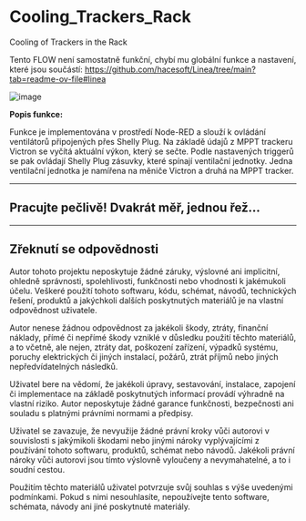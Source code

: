 # Cooling_Trackers_Rack
Cooling of Trackers in the Rack

Tento FLOW není samostatně funkční, chybí mu globální funkce a nastavení, které jsou součástí: https://github.com/hacesoft/Linea/tree/main?tab=readme-ov-file#linea

![image](https://github.com/user-attachments/assets/0e920405-32e4-4dee-8a06-68bc3f3edf43)

**Popis funkce:**

Funkce je implementována v prostředí Node-RED a slouží k ovládání ventilátorů připojených přes Shelly Plug. Na základě údajů z MPPT trackeru Victron se vyčítá aktuální výkon, který se sečte. Podle nastavených triggerů se pak ovládají Shelly Plug zásuvky, které spínají ventilační jednotky. Jedna ventilační jednotka je namířena na měniče Victron a druhá na MPPT tracker.

---

## Pracujte pečlivě! Dvakrát měř, jednou řež...

---

## Zřeknutí se odpovědnosti

Autor tohoto projektu neposkytuje žádné záruky, výslovné ani implicitní, ohledně správnosti, spolehlivosti, funkčnosti nebo vhodnosti k jakémukoli účelu. Veškeré použití tohoto softwaru, kódu, schémat, návodů, technických řešení, produktů a jakýchkoli dalších poskytnutých materiálů je na vlastní odpovědnost uživatele.

Autor nenese žádnou odpovědnost za jakékoli škody, ztráty, finanční náklady, přímé či nepřímé škody vzniklé v důsledku použití těchto materiálů, a to včetně, ale nejen, ztráty dat, poškození zařízení, výpadků systému, poruchy elektrických či jiných instalací, požárů, ztrát příjmů nebo jiných nepředvídatelných následků.

Uživatel bere na vědomí, že jakékoli úpravy, sestavování, instalace, zapojení či implementace na základě poskytnutých informací provádí výhradně na vlastní riziko. Autor neposkytuje žádné garance funkčnosti, bezpečnosti ani souladu s platnými právními normami a předpisy.

Uživatel se zavazuje, že nevyužije žádné právní kroky vůči autorovi v souvislosti s jakýmikoli škodami nebo jinými nároky vyplývajícími z používání tohoto softwaru, produktů, schémat nebo návodů. Jakékoli právní nároky vůči autorovi jsou tímto výslovně vyloučeny a nevymahatelné, a to i soudní cestou.

Použitím těchto materiálů uživatel potvrzuje svůj souhlas s výše uvedenými podmínkami. Pokud s nimi nesouhlasíte, nepoužívejte tento software, schémata, návody ani jiné poskytnuté materiály.

